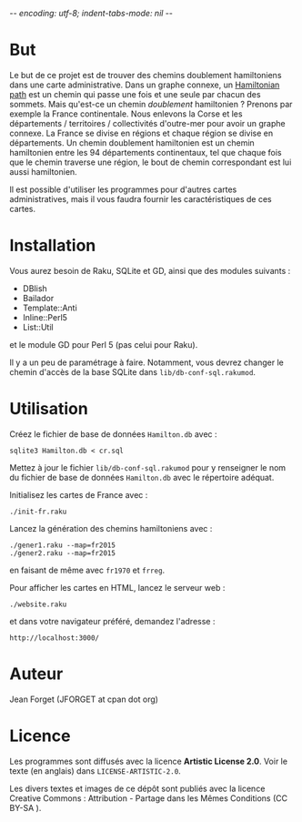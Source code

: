 -*- encoding: utf-8; indent-tabs-mode: nil -*-

But
===

Le but de ce projet est de trouver des chemins doublement hamiltoniens
dans une carte administrative. Dans un graphe connexe, un
[Hamiltonian path](https://mathworld.wolfram.com/HamiltonianPath.html)
est un chemin qui passe une fois  et une seule par chacun des sommets.
Mais  qu'est-ce  un  chemin  _doublement_ hamiltonien  ?  Prenons  par
exemple  la  France  continentale.  Nous  enlevons  la  Corse  et  les
départements /  territoires / collectivités d'outre-mer  pour avoir un
graphe connexe.  La France se  divise en  régions et chaque  région se
divise en départements. Un chemin doublement hamiltonien est un chemin
hamiltonien  entre les  94 départements  continentaux, tel  que chaque
fois  que   le  chemin  traverse   une  région,  le  bout   de  chemin
correspondant est lui aussi hamiltonien.

Il  est  possible  d'utiliser  les  programmes  pour  d'autres  cartes
administratives, mais  il vous faudra fournir  les caractéristiques de
ces cartes.

Installation
============

Vous aurez besoin de Raku, SQLite et GD, ainsi que des modules suivants :

* DBIish
* Bailador
* Template::Anti
* Inline::Perl5
* List::Util

et le module GD pour Perl 5 (pas celui pour Raku).

Il y a  un peu de paramétrage à faire.  Notamment, vous devrez changer
le chemin  d'accès de  la base SQLite  dans `lib/db-conf-sql.rakumod`.

Utilisation
===========

Créez le fichier de base de données `Hamilton.db` avec :

```
sqlite3 Hamilton.db < cr.sql
```

Mettez à  jour le fichier `lib/db-conf-sql.rakumod`  pour y renseigner
le nom du fichier de base  de données `Hamilton.db` avec le répertoire
adéquat.

Initialisez les cartes de France avec :

```
./init-fr.raku
```

Lancez la génération des chemins hamiltoniens avec :

```
./gener1.raku --map=fr2015
./gener2.raku --map=fr2015
```

en faisant de même avec `fr1970` et `frreg`.

Pour afficher les cartes en HTML, lancez le serveur web :

```
./website.raku
```

et dans votre navigateur préféré, demandez l'adresse :

```
http://localhost:3000/
```

Auteur
======

Jean Forget (JFORGET at cpan dot org)

Licence
=======

Les programmes sont diffusés avec la licence **Artistic License 2.0**.
Voir le texte (en anglais) dans `LICENSE-ARTISTIC-2.0`.

Les divers textes  et images de ce dépôt sont  publiés avec la licence
Creative Commons : Attribution - Partage dans les Mêmes Conditions (CC
BY-SA ).

